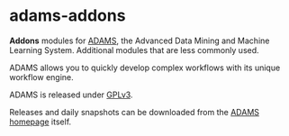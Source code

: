 # adams-addons

**Addons** modules for [ADAMS](https://adams.cms.waikato.ac.nz/), 
the Advanced Data Mining and Machine Learning System.
Additional modules that are less commonly used.

ADAMS allows you to quickly develop complex workflows with
its unique workflow engine.

ADAMS is released under [GPLv3](http://www.gnu.org/licenses/gpl-3.0.txt).

Releases and daily snapshots can be downloaded from the 
[ADAMS homepage](https://adams.cms.waikato.ac.nz/) itself.
